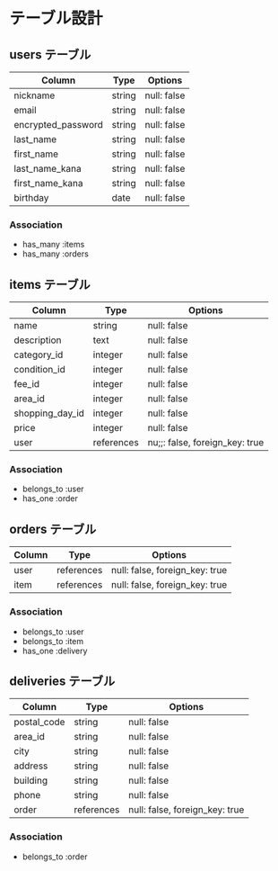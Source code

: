 # テーブル設計

## users テーブル
| Column                 | Type   | Options     |
| ---------------------- | ------ | ----------- |
| nickname               | string | null: false |
| email                  | string | null: false |
| encrypted_password     | string | null: false |
| last_name              | string | null: false |   
| first_name             | string | null: false |
| last_name_kana         | string | null: false |
| first_name_kana        | string | null: false |
| birthday               | date   | null: false |

### Association

- has_many :items
- has_many :orders

## items テーブル
| Column               | Type      | Options                        |
| -------------------- | --------- | ------------------------------ |
| name                 | string    | null: false                    |
| description          | text      | null: false                    |
| category_id          | integer   | null: false                    |
| condition_id         | integer   | null: false                    |
| fee_id               | integer   | null: false                    |
| area_id              | integer   | null: false                    |
| shopping_day_id      | integer   | null: false                    |
| price                | integer   | null: false                    |
| user                 | references| nu;;: false, foreign_key: true |

### Association

- belongs_to :user
- has_one :order

## orders テーブル

| Column      | Type      | Options                        |
| ----------- | --------- | ------------------------------ |
| user        | references| null: false, foreign_key: true |
| item        | references| null: false, foreign_key: true |

### Association

- belongs_to :user
- belongs_to :item
- has_one :delivery

## deliveries テーブル

| Column      | Type      | Options                        |
| ----------- | --------- | ------------------------------ |
| postal_code | string    | null: false                    |
| area_id     | string    | null: false                    |
| city        | string    | null: false                    |
| address     | string    | null: false                    |
| building    | string    | null: false                    |
| phone       | string    | null: false                    |
| order       | references| null: false, foreign_key: true |

### Association

- belongs_to :order

